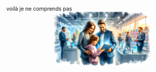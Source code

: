 voilà je ne comprends pas
<img src="images/i2.webp" alt="Image" style="width: 50%; object-fit: cover; display: block; margin: 0 auto;">
